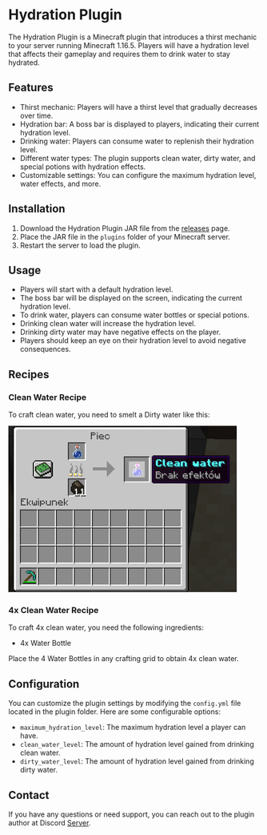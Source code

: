 # Hydration Plugin

The Hydration Plugin is a Minecraft plugin that introduces a thirst mechanic to your server running Minecraft 1.16.5. Players will have a hydration level that affects their gameplay and requires them to drink water to stay hydrated.

## Features

- Thirst mechanic: Players will have a thirst level that gradually decreases over time.
- Hydration bar: A boss bar is displayed to players, indicating their current hydration level.
- Drinking water: Players can consume water to replenish their hydration level.
- Different water types: The plugin supports clean water, dirty water, and special potions with hydration effects.
- Customizable settings: You can configure the maximum hydration level, water effects, and more.

## Installation

1. Download the Hydration Plugin JAR file from the [releases](https://github.com/your-username/hydration-plugin/releases) page.
2. Place the JAR file in the `plugins` folder of your Minecraft server.
3. Restart the server to load the plugin.

## Usage

- Players will start with a default hydration level.
- The boss bar will be displayed on the screen, indicating the current hydration level.
- To drink water, players can consume water bottles or special potions.
- Drinking clean water will increase the hydration level.
- Drinking dirty water may have negative effects on the player.
- Players should keep an eye on their hydration level to avoid negative consequences.

## Recipes

### Clean Water Recipe

To craft clean water, you need to smelt a Dirty water like this:

![Smelting recipe](Images/HydrationPluginTutoSmelting.png)

### 4x Clean Water Recipe

To craft 4x clean water, you need the following ingredients:

- 4x Water Bottle

Place the 4 Water Bottles in any crafting grid to obtain 4x clean water.

## Configuration

You can customize the plugin settings by modifying the `config.yml` file located in the plugin folder. Here are some configurable options:

- `maximum_hydration_level`: The maximum hydration level a player can have.
- `clean_water_level`: The amount of hydration level gained from drinking clean water.
- `dirty_water_level`: The amount of hydration level gained from drinking dirty water.

## Contact

If you have any questions or need support, you can reach out to the plugin author at Discord [Server](https://discord.com).

